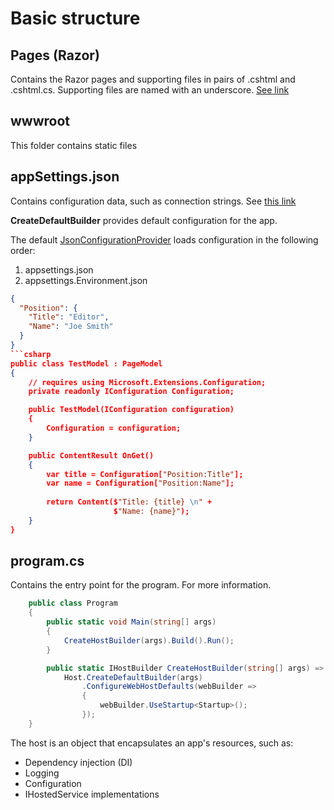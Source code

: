 # Basic structure
## Pages (Razor)
Contains the Razor pages and supporting files in pairs of .cshtml and .cshtml.cs. Supporting files are named with an underscore. [See link](https://docs.microsoft.com/en-us/aspnet/core/tutorials/razor-pages/razor-pages-start?view=aspnetcore-3.1&tabs=visual-studio#pages-folder)
## wwwroot
This folder contains static files
## appSettings.json
Contains configuration data, such as connection strings. See [this link](https://docs.microsoft.com/en-us/aspnet/core/fundamentals/configuration/?view=aspnetcore-3.1#appsettingsjson)

__CreateDefaultBuilder__ provides default configuration for the app.

The default [JsonConfigurationProvider](https://docs.microsoft.com/en-us/dotnet/api/microsoft.extensions.configuration.json.jsonconfigurationprovider?view=dotnet-plat-ext-3.1) loads configuration in the following order:
1. appsettings.json
2. appsettings.Environment.json

```json
{
  "Position": {
    "Title": "Editor",
    "Name": "Joe Smith"
  }
}
```csharp
public class TestModel : PageModel
{
    // requires using Microsoft.Extensions.Configuration;
    private readonly IConfiguration Configuration;

    public TestModel(IConfiguration configuration)
    {
        Configuration = configuration;
    }

    public ContentResult OnGet()
    {
        var title = Configuration["Position:Title"];
        var name = Configuration["Position:Name"];
        
        return Content($"Title: {title} \n" +
                       $"Name: {name}");
    }
}
```
## program.cs
Contains the entry point for the program. For more information.
```csharp
    public class Program
    {
        public static void Main(string[] args)
        {
            CreateHostBuilder(args).Build().Run();
        }

        public static IHostBuilder CreateHostBuilder(string[] args) =>
            Host.CreateDefaultBuilder(args)
                .ConfigureWebHostDefaults(webBuilder =>
                {
                    webBuilder.UseStartup<Startup>();
                });
    }
```
The host is an object that encapsulates an app's resources, such as:

* Dependency injection (DI)
* Logging
* Configuration
* IHostedService implementations